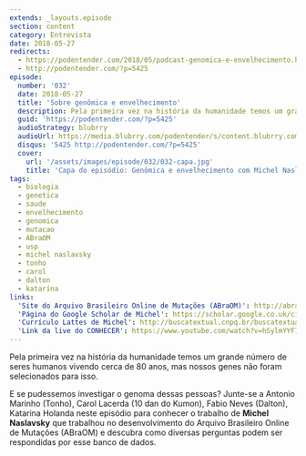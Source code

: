 ```yaml
---
extends: _layouts.episode
section: content
category: Entrevista
date: 2018-05-27
redirects:
  - https://podentender.com/2018/05/podcast-genomica-e-envelhecimento.html
  - http://podentender.com/?p=5425
episode:
  number: '032'
  date: 2018-05-27
  title: 'Sobre genômica e envelhecimento'
  description: Pela primeira vez na história da humanidade temos um grande número de seres humanos vivendo cerca de 80 anos, mas nossos genes não foram selecionados para isso. Vamos descobrir como investigar o genoma dessas pessoas. 
  guid: 'https://podentender.com/?p=5425'
  audioStrategy: blubrry
  audioUrl: https://media.blubrry.com/podentender/s/content.blubrry.com/podentender/PODEntender_32.mp3
  disqus: '5425 http://podentender.com/?p=5425'
  cover:
    url: '/assets/images/episode/032/032-capa.jpg'
    title: 'Capa do episódio: Genômica e envelhecimento com Michel Naslavsky'
tags:
  - biologia
  - genetica
  - saude
  - envelhecimento
  - genomica
  - mutacao
  - ABraOM
  - usp
  - michel naslavsky
  - tonho
  - carol
  - dalton
  - katarina
links:
  'Site do Arquivo Brasileiro Online de Mutações (ABraOM)': http://abraom.ib.usp.br/
  'Página do Google Scholar de Michel': https://scholar.google.co.uk/citations?user=Lnkb1SUAAAAJ&hl=en
  'Currículo Lattes de Michel': http://buscatextual.cnpq.br/buscatextual/visualizacv.do?id=K4236507U6
  'Link da live do CONHECER': https://www.youtube.com/watch?v=hSylmYYF73U
---
```

Pela primeira vez na história da humanidade temos um grande número de seres humanos vivendo
cerca de 80 anos, mas nossos genes não foram selecionados para isso.

E se pudessemos investigar o genoma dessas pessoas? Junte-se a Antonio Marinho (Tonho),
Carol Lacerda (10 dan do Kumon), Fabio Neves (Dalton), Katarina Holanda neste episódio
para conhecer o trabalho de **Michel Naslavsky** que trabalhou no desenvolvimento do
Arquivo Brasileiro Online de Mutações (ABraOM) e descubra como diversas perguntas podem
ser respondidas por esse banco de dados.
